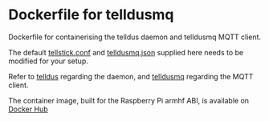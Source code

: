 # Dockerfile for telldusmq

Dockerfile for containerising the telldus daemon and telldusmq MQTT client.


The default [tellstick.conf](tellstick.conf) and [telldusmq.json](telldusmq.json) supplied here needs to be modified for your setup.

Refer to [telldus](https://github.com/telldus/telldus) regarding the daemon, and [telldusmq](https://github.com/hnesland/telldusmq) regarding the MQTT client.

The container image, built for the Raspberry Pi armhf ABI, is available on
[Docker Hub](https://hub.docker.com/r/fransakeson/telldusmq/)
